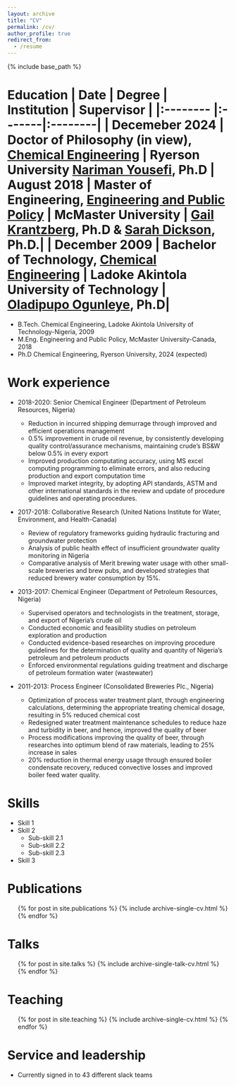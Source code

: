 ```yaml
---
layout: archive
title: "CV"
permalink: /cv/
author_profile: true
redirect_from:
  - /resume
---
```


{% include base_path %}

Education
| Date              | Degree | Institution | Supervisor |
|:--------          |:-------|:--------|
| Decemeber 2024          | Doctor of Philosophy (in view), [Chemical Engineering](https://www.ryerson.ca/chemical/) | Ryerson University  [Nariman Yousefi](https://www.ryerson.ca/chemical/people/faculty/nariman-yousefi/), Ph.D
| August 2018        | Master of Engineering, [Engineering and Public Policy](https://www.eng.mcmaster.ca/sept/programs/degree-options/mepp/engineering-and-public-policy#:~:text=Co-op%20is%20an%20optional%20component%20of%20the%20Master,as%20a%20mechanism%20for%20recruiting%20talent%20and%20expertise.) | McMaster University | [Gail Krantzberg](https://www.eng.mcmaster.ca/people/faculty/gail-krantzberg), Ph.D & [Sarah Dickson](https://www.eng.mcmaster.ca/civil/people/faculty/sarah-dickson), Ph.D.|
| December 2009     | Bachelor of Technology, [Chemical Engineering](#)               | Ladoke Akintola University of Technology      | [Oladipupo Ogunleye](https://scholar.google.com.au/citations?user=cW-C47gAAAAJ&hl=en), Ph.D|
======
* B.Tech. Chemical Engineering, Ladoke Akintola University of Technology-Nigeria, 2009
* M.Eng. Engineering and Public Policy, McMaster University-Canada, 2018
* Ph.D Chemical Engineering, Ryerson University, 2024 (expected)

Work experience
======
* 2018-2020: Senior Chemical Engineer (Department of Petroleum Resources, Nigeria)
  * Reduction in incurred shipping demurrage through improved and efficient operations management
  * 0.5% improvement in crude oil revenue, by consistently developing quality control/assurance mechanisms, maintaining crude’s BS&W below 0.5% in every export
  * Improved production computating accuracy, using MS excel computing programming to eliminate errors, and also reducing production and export computation time
  * Improved market integrity, by adopting API standards, ASTM and other international standards in the review and update of procedure guidelines and operating procedures. 

* 2017-2018: Collaborative Research (United Nations Institute for Water, Environment, and Health-Canada)
  * Review of regulatory frameworks guiding hydraulic fracturing and groundwater protection
  * Analysis of public health effect of insufficient groundwater quality monitoring in Nigeria
  * Comparative analysis of Merit brewing water usage with other small-scale breweries and brew pubs, and developed strategies that reduced brewery water consumption by 15%.
  
* 2013-2017: Chemical Engineer (Department of Petroleum Resources, Nigeria)
  * Supervised operators and technologists in the treatment, storage, and export of Nigeria’s crude oil
  * Conducted economic and feasibility studies on petroleum exploration and production
  * Conducted evidence-based researches on improving procedure guidelines for the determination of quality and quantity of Nigeria’s petroleum and petroleum products
  * Enforced environmental regulations guiding treatment and discharge of petroleum formation water (wastewater)
  
* 2011-2013: Process Engineer (Consolidated Breweries Plc., Nigeria)
  * Optimization of process water treatment plant, through engineering calculations, determining the appropriate treating chemical dosage, resulting in 5% reduced chemical cost
  * Redesigned water treatment maintenance schedules to reduce haze and turbidity in beer, and hence, improved the quality of beer
  * Process modifications improving the quality of beer, through researches into optimum blend of raw materials, leading to 25% increase in sales
  * 20% reduction in thermal energy usage through ensured boiler condensate recovery, reduced convective losses and improved boiler feed water quality.
  
Skills
======
* Skill 1
* Skill 2
  * Sub-skill 2.1
  * Sub-skill 2.2
  * Sub-skill 2.3
* Skill 3

Publications
======
  <ul>{% for post in site.publications %}
    {% include archive-single-cv.html %}
  {% endfor %}</ul>
  
Talks
======
  <ul>{% for post in site.talks %}
    {% include archive-single-talk-cv.html %}
  {% endfor %}</ul>
  
Teaching
======
  <ul>{% for post in site.teaching %}
    {% include archive-single-cv.html %}
  {% endfor %}</ul>
  
Service and leadership
======
* Currently signed in to 43 different slack teams
